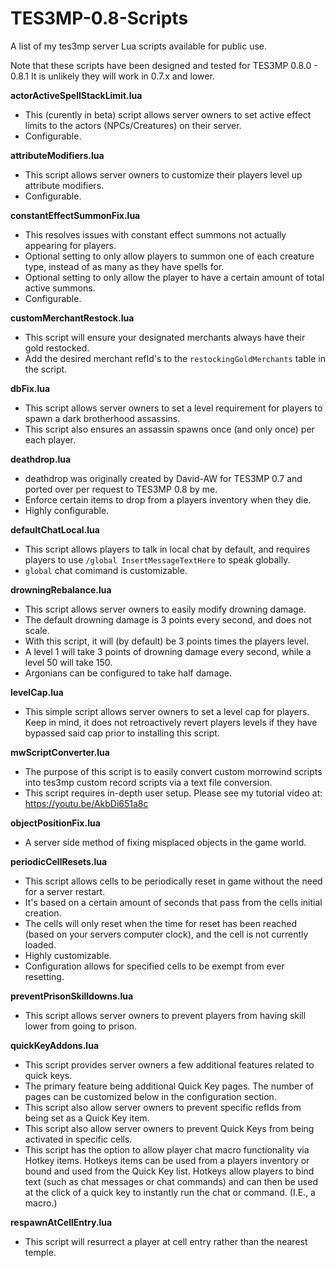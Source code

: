 # TES3MP-0.8-Scripts
A list of my tes3mp server Lua scripts available for public use.

Note that these scripts have been designed and tested for TES3MP 0.8.0 - 0.8.1
It is unlikely they will work in 0.7.x and lower.



**actorActiveSpellStackLimit.lua**
  - This (curently in beta) script allows server owners to set active effect limits to the actors (NPCs/Creatures) on their server.
  - Configurable.

**attributeModifiers.lua**
  - This script allows server owners to customize their players level up attribute modifiers.
  - Configurable.

**constantEffectSummonFix.lua**
  - This resolves issues with constant effect summons not actually appearing for players.
  - Optional setting to only allow players to summon one of each creature type, instead of as many as they have spells for.
  - Optional setting to only allow the player to have a certain amount of total active summons.
  - Configurable.

**customMerchantRestock.lua**
  - This script will ensure your designated merchants always have their gold restocked.
  - Add the desired merchant refId's to the `restockingGoldMerchants` table in the script.

**dbFix.lua**
  - This script allows server owners to set a level requirement for players to spawn a dark brotherhood assassins.
  - This script also ensures an assassin spawns once (and only once) per each player.

**deathdrop.lua**
  - deathdrop was originally created by David-AW for TES3MP 0.7 and ported over per request to TES3MP 0.8 by me.
  - Enforce certain items to drop from a players inventory when they die.
  - Highly configurable.

**defaultChatLocal.lua**
  - This script allows players to talk in local chat by default, and requires players to use `/global InsertMessageTextHere` to speak globally.
  - `global` chat comimand is customizable.

**drowningRebalance.lua**
  - This script allows server owners to easily modify drowning damage.
  - The default drowning damage is 3 points every second, and does not scale.
  - With this script, it will (by default) be 3 points times the players level.
  - A level 1 will take 3 points of drowning damage every second, while a level 50 will take 150.
  - Argonians can be configured to take half damage.

**levelCap.lua**
  - This simple script allows server owners to set a level cap for players. Keep in mind, it does not retroactively revert players levels if they have bypassed said cap prior to installing this script.

**mwScriptConverter.lua**
  - The purpose of this script is to easily convert custom morrowind scripts into tes3mp custom record scripts via a text file conversion.
  - This script requires in-depth user setup. Please see my tutorial video at: https://youtu.be/AkbDi651a8c

**objectPositionFix.lua**
  - A server side method of fixing misplaced objects in the game world.

**periodicCellResets.lua**
  - This script allows cells to be periodically reset in game without the need for a server restart.
  - It's based on a certain amount of seconds that pass from the cells initial creation. 
  - The cells will only reset when the time for reset has been reached (based on your servers computer clock), and the cell is not currently loaded.
  - Highly customizable.
  - Configuration allows for specified cells to be exempt from ever resetting.

**preventPrisonSkilldowns.lua**
  - This script allows server owners to prevent players from having skill lower from going to prison.
 
**quickKeyAddons.lua**
  - This script provides server owners a few additional features related to quick keys.
  - The primary feature being additional Quick Key pages. The number of pages can be customized below in the configuration section.
  - This script also allow server owners to prevent specific refIds from being set as a Quick Key item.
  - This script also allow server owners to prevent Quick Keys from being activated in specific cells.
  - This script has the option to allow player chat macro functionality via Hotkey items. Hotkeys items can be used from a players inventory or bound and used from the Quick Key list. 
      Hotkeys allow players to bind text (such as chat messages or chat commands) and can then be used at the click of a quick key to instantly run the chat or command. (I.E., a macro.) 
 
**respawnAtCellEntry.lua**
  - This script will resurrect a player at cell entry rather than the nearest temple.


